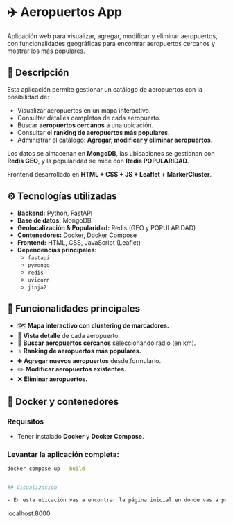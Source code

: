 # ✈️ Aeropuertos App

Aplicación web para visualizar, agregar, modificar y eliminar aeropuertos, con funcionalidades geográficas para encontrar aeropuertos cercanos y mostrar los más populares.

## 📝 Descripción

Esta aplicación permite gestionar un catálogo de aeropuertos con la posibilidad de:

- Visualizar aeropuertos en un mapa interactivo.
- Consultar detalles completos de cada aeropuerto.
- Buscar **aeropuertos cercanos** a una ubicación.
- Consultar el **ranking de aeropuertos más populares**.
- Administrar el catálogo: **Agregar, modificar y eliminar aeropuertos**.

Los datos se almacenan en **MongoDB**, las ubicaciones se gestionan con **Redis GEO**, y la popularidad se mide con **Redis POPULARIDAD**.

Frontend desarrollado en **HTML + CSS + JS + Leaflet + MarkerCluster**.

## ⚙️ Tecnologías utilizadas

- **Backend:** Python, FastAPI
- **Base de datos:** MongoDB
- **Geolocalización & Popularidad:** Redis (GEO y POPULARIDAD)
- **Contenedores:** Docker, Docker Compose
- **Frontend:** HTML, CSS, JavaScript (Leaflet)
- **Dependencias principales:**
  - `fastapi`
  - `pymongo`
  - `redis`
  - `uvicorn`
  - `jinja2`

## 🚀 Funcionalidades principales

- 🗺️ **Mapa interactivo con clustering de marcadores.**
- 🔎 **Vista detalle** de cada aeropuerto.
- 📍 **Buscar aeropuertos cercanos** seleccionando radio (en km).
- ⭐ **Ranking de aeropuertos más populares.**
- ➕ **Agregar nuevos aeropuertos** desde formulario.
- ✏️ **Modificar aeropuertos existentes.**
- ❌ **Eliminar aeropuertos.**


## 🐳 Docker y contenedores

### Requisitos

- Tener instalado **Docker** y **Docker Compose**.

### Levantar la aplicación completa:

```bash
docker-compose up --build


## Visualización

- En esta ubicación vas a encontrar la página inicial en donde vas a poder navegar por las diferentes funcionalidades.

  ``` 
  localhost:8000
  ```
   

